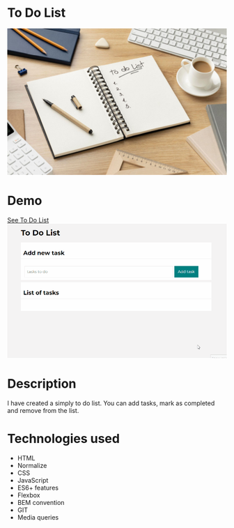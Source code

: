 # To Do List
![To Do List](https://github.com/Karolcia333/To-Do-List/blob/6ca85f193f831711ffdf1d72886dd2e29b45dead/images/toDoList.jpg)
# Demo
[See To Do List](https://github.com/KarolinaJ33/To-Do-List/)
![ToDoList GIF](images/videoToDoList.gif)
# Description
I have created a simply to do list. You can add tasks, mark as completed and remove from the list.
# Technologies used
- HTML
- Normalize
- CSS
- JavaScript
- ES6+ features
- Flexbox
- BEM convention
- GIT
- Media queries
